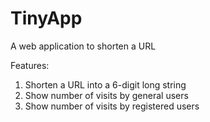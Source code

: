 # TinyApp

A web application to shorten a URL

Features:
1. Shorten a URL into a 6-digit long string
2. Show number of visits by general users
3. Show number of visits by registered users
